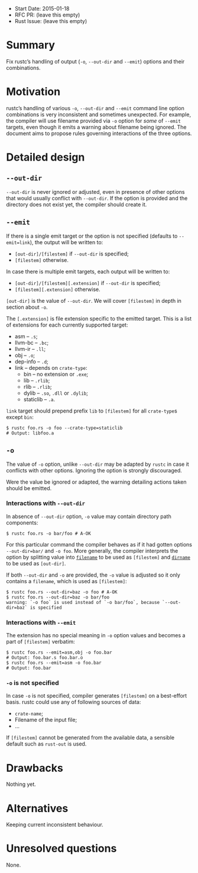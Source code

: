 - Start Date: 2015-01-18
- RFC PR: (leave this empty)
- Rust Issue: (leave this empty)

# Summary

Fix rustc’s handling of output (`-o`, `--out-dir` and `--emit`) options and their combinations.

# Motivation

rustc’s handling of various `-o`, `--out-dir` and `--emit` command line option combinations is very
inconsistent and sometimes unexpected. For example, the compiler will use filename provided via
`-o` option for *some* of `--emit` targets, even though it emits a warning about filename being
ignored. The document aims to propose rules governing interactions of the three options.

# Detailed design

## `--out-dir`

`--out-dir` is never ignored or adjusted, even in presence of other options that would usually
conflict with `--out-dir`. If the option is provided and the directory does not exist yet, the
compiler should create it.

## `--emit`

If there is a single emit target or the option is not specified (defaults to `--emit=link`), the
output will be written to:

* `[out-dir]/[filestem]` if `--out-dir` is specified;
* `[filestem]` otherwise.

In case there is multiple emit targets, each output will be written to:

* `[out-dir]/[filestem][.extension]` if `--out-dir` is specified;
* `[filestem][.extension]` otherwise.

`[out-dir]` is the value of `--out-dir`. We will cover `[filestem]` in depth in section about `-o`.

The `[.extension]` is file extension specific to the emitted target. This is a list of extensions
for each currently supported target:

* asm – `.s`;
* llvm-bc – `.bc`;
* llvm-ir – `.ll`;
* obj – `.o`;
* dep-info – `.d`;
* link – depends on `crate-type`:
  * bin – no extension or `.exe`;
  * lib – `.rlib`;
  * rlib – `.rlib`;
  * dylib – `.so`, `.dll` or `.dylib`;
  * staticlib – `.a`.

`link` target should prepend prefix `lib` to `[filestem]` for all `crate-type`s except `bin`:

    $ rustc foo.rs -o foo --crate-type=staticlib
    # Output: libfoo.a

## `-o`

The value of `-o` option, unlike `--out-dir` may be adapted by `rustc` in case it conflicts with
other options. Ignoring the option is strongly discouraged.

Were the value be ignored or adapted, the warning detailing actions taken should be emitted.

### Interactions with `--out-dir`

In absence of `--out-dir` option, `-o` value may contain directory path components:

    $ rustc foo.rs -o bar/foo # A-OK

For this particular command the compiler behaves as if it had gotten options `--out-dir=bar/` and
`-o foo`. More generally, the compiler interprets the option by splitting value into
[`filename`][filename] to be used as `[filestem]` and [`dirname`][dirname] to be used as
`[out-dir]`.

[filename]: http://doc.rust-lang.org/std/path/trait.GenericPath.html#tymethod.filename
[dirname]: http://doc.rust-lang.org/std/path/trait.GenericPath.html#tymethod.dirname

If both `--out-dir` and `-o` are provided, the `-o` value is adjusted so it only contains a
`filename`, which is used as `[filestem]`:

    $ rustc foo.rs --out-dir=baz -o foo # A-OK
    $ rustc foo.rs --out-dir=baz -o bar/foo
    warning: `-o foo` is used instead of `-o bar/foo`, because `--out-dir=baz` is specified

### Interactions with `--emit`

The extension has no special meaning in `-o` option values and becomes a part of `[filestem]`
verbatim:

    $ rustc foo.rs --emit=asm,obj -o foo.bar
    # Output: foo.bar.s foo.bar.o
    $ rustc foo.rs --emit=asm -o foo.bar
    # Output: foo.bar

### `-o` is not specified

In case `-o` is not specified, compiler generates `[filestem]` on a best-effort basis. rustc could
use any of following sources of data:

* `crate-name`;
* Filename of the input file;
* …

If `[filestem]` cannot be generated from the available data, a sensible default such as `rust-out`
is used.

# Drawbacks

Nothing yet.

# Alternatives

Keeping current inconsistent behaviour.

# Unresolved questions

None.

